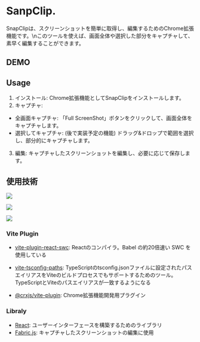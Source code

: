 # SanpClip.
SnapClipは、スクリーンショットを簡単に取得し、編集するためのChrome拡張機能です。\nこのツールを使えば、画面全体や選択した部分をキャプチャして、素早く編集することができます。

## DEMO

## Usage
1. インストール: Chrome拡張機能としてSnapClipをインストールします。
2. キャプチャ:
  - 全画面キャプチャ: 「Full ScreenShot」ボタンをクリックして、画面全体をキャプチャします。
  - 選択してキャプチャ: (後で実装予定の機能) ドラッグ&ドロップで範囲を選択し、部分的にキャプチャします。
3. 編集: キャプチャしたスクリーンショットを編集し、必要に応じて保存します。

## 使用技術
<div>
  <p><img src="https://img.shields.io/badge/-TypeScript-007ACC.svg?logo=typescript&style=for-the-badge"></p>
  <p><img src="https://img.shields.io/badge/-React-555.svg?logo=react&style=for-the-badge"></p>
  <p><img src="https://img.shields.io/badge/Vite-646CFF?style=for-the-badge&logo=Vite&logoColor=white"></p>
</div>

### Vite Plugin
- [vite-plugin-react-swc](https://github.com/vitejs/vite-plugin-react-swc): Reactのコンパイラ。Babel の約20倍速い SWC を使用している
- [vite-tsconfig-paths](https://github.com/vitejs/vite-plugin-react-swc): TypeScriptのtsconfig.jsonファイルに設定されたパスエイリアスをViteのビルドプロセスでもサポートするためのツール。TypeScriptとViteのパスエイリアスが一致するようになる

- [@crxjs/vite-plugin](https://github.com/vitejs/vite-plugin-react-swc): Chrome拡張機能開発用プラグイン

### Libraly
- [React](https://ja.react.dev): ユーザーインターフェースを構築するためのライブラリ
- [Fabric.js](http://fabricjs.com/): キャプチャしたスクリーンショットの編集に使用
